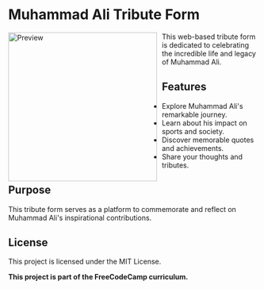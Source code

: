 # Muhammad Ali Tribute Form

<div style="float: left; margin-right: 10px;">
  <img src="https://i.imgur.com/L3ORMHj.png" alt="Preview" width="300">
</div>

This web-based tribute form is dedicated to celebrating the incredible life and legacy of Muhammad Ali.

## Features
- Explore Muhammad Ali's remarkable journey.
- Learn about his impact on sports and society.
- Discover memorable quotes and achievements.
- Share your thoughts and tributes.

## Purpose
This tribute form serves as a platform to commemorate and reflect on Muhammad Ali's inspirational contributions.

## License
This project is licensed under the MIT License.

**This project is part of the FreeCodeCamp curriculum.**

